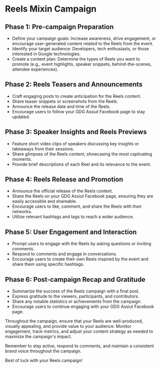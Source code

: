 # Reels Mixin Campaign 

## Phase 1: Pre-campaign Preparation

- Define your campaign goals: Increase awareness, drive engagement, or encourage user-generated content related to the Reels from the event.
- Identify your target audience: Developers, tech enthusiasts, or those interested in Google technologies.
- Create a content plan: Determine the types of Reels you want to promote (e.g., event highlights, speaker snippets, behind-the-scenes, attendee experiences).

## Phase 2: Reels Teasers and Announcements

- Craft engaging posts to create anticipation for the Reels content.
- Share teaser snippets or screenshots from the Reels.
- Announce the release date and time of the Reels.
- Encourage users to follow your GDG Assiut Facebook page to stay updated.

## Phase 3: Speaker Insights and Reels Previews

- Feature short video clips of speakers discussing key insights or takeaways from their sessions.
- Share glimpses of the Reels content, showcasing the most captivating moments.
- Provide brief descriptions of each Reel and its relevance to the event.

## Phase 4: Reels Release and Promotion

- Announce the official release of the Reels content.
- Share the Reels on your GDG Assiut Facebook page, ensuring they are easily accessible and shareable.
- Encourage users to like, comment, and share the Reels with their networks.
- Utilize relevant hashtags and tags to reach a wider audience.

## Phase 5: User Engagement and Interaction

- Prompt users to engage with the Reels by asking questions or inviting comments.
- Respond to comments and engage in conversations.
- Encourage users to create their own Reels inspired by the event and share them using specific hashtags.

## Phase 6: Post-campaign Recap and Gratitude

- Summarize the success of the Reels campaign with a final post.
- Express gratitude to the viewers, participants, and contributors.
- Share any notable statistics or achievements from the campaign.
- Encourage users to continue engaging with your GDG Assiut Facebook page.

Throughout the campaign, ensure that your Reels are well-produced, visually appealing, and provide value to your audience. Monitor engagement, track metrics, and adjust your content strategy as needed to maximize the campaign's impact.

Remember to stay active, respond to comments, and maintain a consistent brand voice throughout the campaign.

Best of luck with your Reels campaign!
